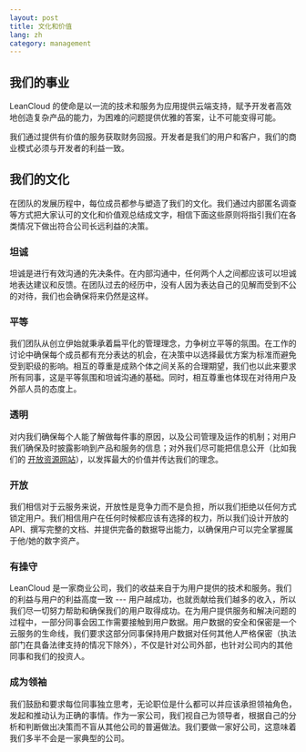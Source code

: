 ```yaml
---
layout: post
title: 文化和价值
lang: zh
category: management
---
```


## 我们的事业

LeanCloud 的使命是以一流的技术和服务为应用提供云端支持，赋予开发者高效地创造复杂产品的能力，为困难的问题提供优雅的答案，让不可能变得可能。

我们通过提供有价值的服务获取财务回报。开发者是我们的用户和客户，我们的商业模式必须与开发者的利益一致。

## 我们的文化

在团队的发展历程中，每位成员都参与塑造了我们的文化。我们通过内部匿名调查等方式把大家认可的文化和价值观总结成文字，相信下面这些原则将指引我们在各类情况下做出符合公司长远利益的决策。

### 坦诚
坦诚是进行有效沟通的先决条件。在内部沟通中，任何两个人之间都应该可以坦诚地表达建议和反馈。在团队过去的经历中，没有人因为表达自己的见解而受到不公的对待，我们也会确保将来仍然是这样。

### 平等
我们团队从创立伊始就秉承着扁平化的管理理念，力争树立平等的氛围。在工作的讨论中确保每个成员都有充分表达的机会，在决策中以选择最优方案为标准而避免受到职级的影响。相互的尊重是成熟个体之间关系的合理期望，我们也以此来要求所有同事，这是平等氛围和坦诚沟通的基础。同时，相互尊重也体现在对待用户及外部人员的态度上。

### 透明
对内我们确保每个人能了解做每件事的原因，以及公司管理及运作的机制；对用户我们确保及时披露影响到产品和服务的信息；对外我们尽可能把信息公开（比如我们的 [开放资源网站](http://open.leancloud.cn)），以发挥最大的价值并传达我们的理念。

### 开放
我们相信对于云服务来说，开放性是竞争力而不是负担，所以我们拒绝以任何方式锁定用户。我们相信用户在任何时候都应该有选择的权力，所以我们设计开放的 API、撰写完整的文档、并提供完备的数据导出能力，以确保用户可以完全掌握属于他/她的数字资产。

### 有操守

LeanCloud 是一家商业公司，我们的收益来自于为用户提供的技术和服务。我们的利益与用户的利益高度一致 --- 用户越成功，也就贡献给我们越多的收入，所以我们尽一切努力帮助和确保我们的用户取得成功。在为用户提供服务和解决问题的过程中，一部分同事会因工作需要接触到用户数据。用户数据的安全和保密是一个云服务的生命线，我们要求这部分同事保持用户数据对任何其他人严格保密（执法部门在具备法律支持的情况下除外），不仅是针对公司外部，也针对公司内的其他同事和我们的投资人。

### 成为领袖
我们鼓励和要求每位同事独立思考，无论职位是什么都可以并应该承担领袖角色，发起和推动认为正确的事情。作为一家公司，我们视自己为领导者，根据自己的分析和判断做出决策而不盲从其他公司的普遍做法。我们要做一家好公司，这意味着我们多半不会是一家典型的公司。

